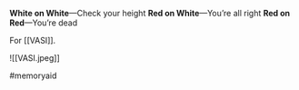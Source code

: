 **White on White**—Check your height
**Red on White**—You’re all right
**Red on Red**—You’re dead

For [[VASI]].

![[VASI.jpeg]]

#memoryaid 
